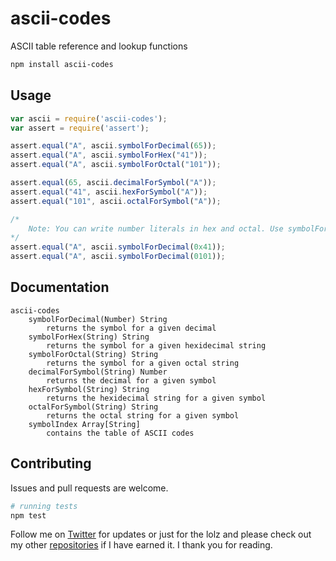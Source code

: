 # ascii-codes

ASCII table reference and lookup functions

```bash
npm install ascii-codes
```

## Usage

```js
var ascii = require('ascii-codes');
var assert = require('assert');

assert.equal("A", ascii.symbolForDecimal(65));
assert.equal("A", ascii.symbolForHex("41"));
assert.equal("A", ascii.symbolForOctal("101"));

assert.equal(65, ascii.decimalForSymbol("A"));
assert.equal("41", ascii.hexForSymbol("A"));
assert.equal("101", ascii.octalForSymbol("A"));

/*
	Note: You can write number literals in hex and octal. Use symbolForDecimal() for those.
*/
assert.equal("A", ascii.symbolForDecimal(0x41));
assert.equal("A", ascii.symbolForDecimal(0101));
```

## Documentation

```
ascii-codes
    symbolForDecimal(Number) String
		returns the symbol for a given decimal 
    symbolForHex(String) String
		returns the symbol for a given hexidecimal string 
    symbolForOctal(String) String
		returns the symbol for a given octal string 
    decimalForSymbol(String) Number
		returns the decimal for a given symbol 
    hexForSymbol(String) String
		returns the hexidecimal string for a given symbol 
    octalForSymbol(String) String
		returns the octal string for a given symbol 
    symbolIndex Array[String]
		contains the table of ASCII codes 
```

## Contributing

Issues and pull requests are welcome.

```bash
# running tests
npm test
```

Follow me on [Twitter](https://twitter.com/compooter) for updates or just for the lolz and please check out my other [repositories](https://github.com/andrejewski) if I have earned it. I thank you for reading.


